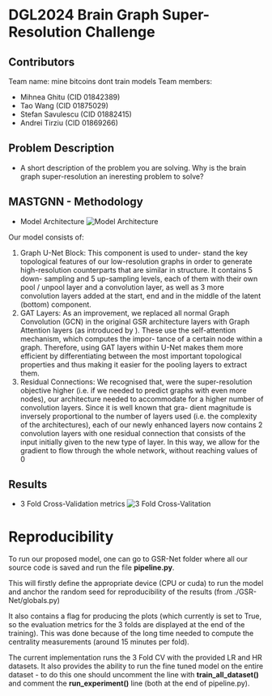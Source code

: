 # DGL2024 Brain Graph Super-Resolution Challenge

## Contributors

Team name: mine bitcoins dont train models
Team members:
* Mihnea Ghitu (CID 01842389)
* Tao Wang (CID 01875029)
* Stefan Savulescu (CID 01882415)
* Andrei Tirziu (CID 01869266)

## Problem Description

- A short description of the problem you are solving. Why is the brain graph super-resolution an ineresting problem to solve?

## MASTGNN - Methodology

<!-- - Summarize in a few sentences the building blocks of your generative GNN model. -->

- Model Architecture
![Model Architecture](/GSR-Net/images/arch.png)

Our model consists of:
1) Graph U-Net Block: This component is used to under-
stand the key topological features of our low-resolution
graphs in order to generate high-resolution counterparts
that are similar in structure. It contains 5 down-
sampling and 5 up-sampling levels, each of them
with their own pool / unpool layer and a convolution
layer, as well as 3 more convolution layers added at
the start, end and in the middle of the latent (bottom)
component.
2) GAT Layers: As an improvement, we replaced all
normal Graph Convolution (GCN) in the original GSR architecture layers with Graph
Attention layers (as introduced by ). These use the
self-attention mechanism, which computes the impor-
tance of a certain node within a graph. Therefore, using
GAT layers within U-Net makes them more efficient by
differentiating between the most important topological
properties and thus making it easier for the pooling
layers to extract them.
3) Residual Connections: We recognised
that, were the super-resolution objective higher (i.e. if
we needed to predict graphs with even more nodes), our
architecture needed to accommodate for a higher number
of convolution layers. Since it is well known that gra-
dient magnitude is inversely proportional to the number
of layers used (i.e. the complexity of the architectures),
each of our newly enhanced layers now contains 2
convolution layers with one residual connection that
consists of the input initially given to the new type of
layer. In this way, we allow for the gradient to flow
through the whole network, without reaching values of
0

## Results

- 3 Fold Cross-Validation metrics
![3 Fold Cross-Valitation](/GSR-Net/images/Metrics.png)

# Reproducibility

To run our proposed model, one can go to GSR-Net folder where all our source code is saved and run the file **pipeline.py**.

This will firstly define the appropriate device (CPU or cuda) to run the model and anchor the random seed for reproducibility of the results (from ./GSR-Net/globals.py)

It also contains a flag for producing the plots (which currently is set to True, so the evaluation metrics for the 3 folds are displayed at the end of the training). This was done because of the long time needed to compute the centrality measurements (around 15 minutes per fold).

The current implementation runs the 3 Fold CV with the provided LR and HR datasets. It also provides the ability to run the fine tuned model on the entire dataset - to do this one should uncomment the line with **train_all_dataset()** and comment the **run_experiment()** line (both at the end of pipeline.py).